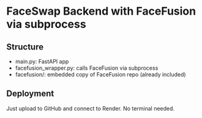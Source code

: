 
# FaceSwap Backend with FaceFusion via subprocess

## Structure
- main.py: FastAPI app
- facefusion_wrapper.py: calls FaceFusion via subprocess
- facefusion/: embedded copy of FaceFusion repo (already included)

## Deployment
Just upload to GitHub and connect to Render. No terminal needed.
